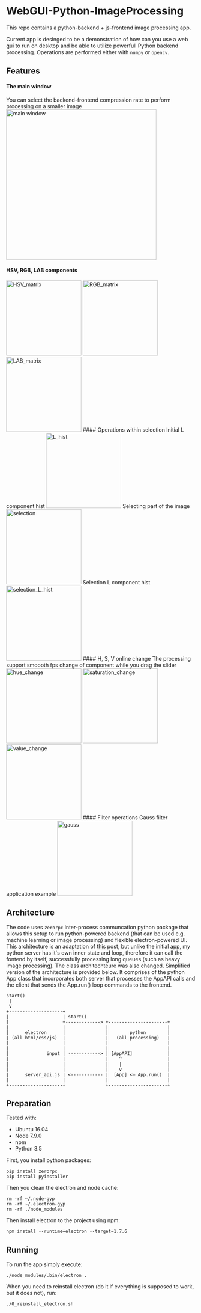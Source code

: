 # WebGUI-Python-ImageProcessing
This repo contains a python-backend + js-frontend image processing app.  

Current app is desinged to be a demonstration of how can you use a web gui to run on desktop and be able to utilize powerfull Python backend processing. Operations are performed either with `numpy` or `opencv`.

## Features
#### The main window
You can select the backend-frontend compression rate to perform processing on a smaller image
<img src="docs/images/main.png" alt="main window" height="400"/>
#### HSV, RGB, LAB components
<img src="docs/images/HSV_matrix.png" alt="HSV_matrix" height="200"/>
<img src="docs/images/RGB_matrix.png" alt="RGB_matrix" height="200"/>
<img src="docs/images/LAB_matrix.png" alt="LAB_matrix" height="200"/>
#### Operations within selection
Initial L component hist
<img src="docs/images/L_hist.png" alt="L_hist" height="200"/>
Selecting part of the image
<img src="docs/images/selection.png" alt="selection" height="200"/>
Selection L component hist
<img src="docs/images/selection_L_hist.png" alt="selection_L_hist" height="200"/>
#### H, S, V online change
The processing support smoooth fps change of component while you drag the slider
<img src="docs/images/hue_change.png" alt="hue_change" height="200"/>
<img src="docs/images/saturation_change.png" alt="saturation_change" height="200"/>
<img src="docs/images/value_change.png" alt="value_change" height="200"/>
#### Filter operations
Gauss filter application example
<img src="docs/images/gauss.png" alt="gauss" height="200"/>

## Architecture
The code uses `zerorpc` inter-process communcation python package that allows this setup to run python-powered backend (that can be used e.g. machine learning or image processing) and flexible electron-powered UI.  
This architecture is an adaptation of [this](https://www.fyears.org/2017/02/electron-as-gui-of-python-apps-updated.html) post, but unlike the initial app, my python server has it's own inner state and loop, therefore it can call the fontend by itself, successfully processing long queues (such as heavy image processing). The class architechteure was also changed.
Simplified version of the architecture is provided below. It comprises of the python App class that incorporates both server that processes the AppAPI calls and the client that sends the App.run() loop commands to the frontend.
```text
start()
 |
 V
+--------------------+
|                    | start()
|                    +-------------> +----------------------+
|                    |               |                      |
|      electron      |               |        python        |
| (all html/css/js)  |               |   (all processing)   |
|                    |               |                      |
|                    |               |                      |
|              input | ------------> | [AppAPI]             |
|                    |               |    ^                 |
|                    |               |    |                 |
|                    |               |    v                 |
|      server_api.js | <------------ |  [App] <— App.run()  |
|                    |               |                      |
+--------------------+               +----------------------+
```

## Preparation
Tested with:
* Ubuntu 16.04
* Node 7.9.0
* npm
* Python 3.5

First, you install python packages:
```text
pip install zerorpc
pip install pyinstaller
```

Then you clean the electron and node cache:
```text
rm -rf ~/.node-gyp
rm -rf ~/.electron-gyp
rm -rf ./node_modules
```

Then install electron to the project using npm:
```text
npm install --runtime=electron --target=1.7.6
```

## Running
To run the app simply execute:
```text
./node_modules/.bin/electron .
```

When you need to reinstall electron (do it if everything is supposed to work, but it does not), run:
```text
./0_reinstall_electron.sh
```